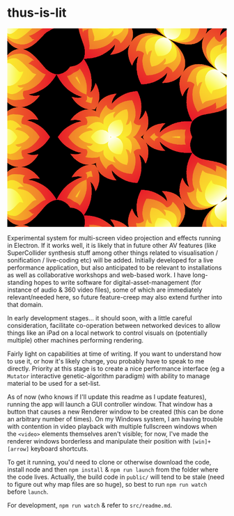 # thus-is-lit

![thus is lit, based on Fireicon01 from wikimedia commons](litk.png)

Experimental system for multi-screen video projection and effects running in Electron.  If it works well, it is likely that in future other AV features (like SuperCollider synthesis stuff among other things related to visualisation / sonification / live-coding etc) will be added.  Initially developed for a live performance application, but also anticipated to be relevant to installations as well as collaborative workshops and web-based work.  I have long-standing hopes to write software for digital-asset-management (for instance of audio & 360 video files), some of which are immediately relevant/needed here, so future feature-creep may also extend further into that domain.

In early development stages... it should soon, with a little careful consideration, facilitate co-operation between networked devices to allow things like an iPad on a local network to control visuals on (potentially multiple) other machines performing rendering.

Fairly light on capabilities at time of writing.  If you want to understand how to use it, or how it's likely change, you probably have to speak to me directly.  Priority at this stage is to create a nice performance interface (eg a `Mutator` interactive genetic-algorithm paradigm) with ability to manage material to be used for a set-list.

As of now (who knows if I'll update this readme as I update features), running the app will launch a GUI controller window.  That window has a button that causes a new Renderer window to be created (this can be done an arbitrary number of times).  On my Windows system, I am having trouble with contention in video playback with multiple fullscreen windows when the `<video>` elements themselves aren't visible; for now, I've made the renderer windows borderless and manipulate their position with `[win]+[arrow]` keyboard shortcuts.

To get it running, you'd need to clone or otherwise download the code, install node and then `npm install` & `npm run launch` from the folder where the code lives.  Actually, the build code in `public/` will tend to be stale (need to figure out why map files are so huge), so best to run `npm run watch` before `launch`.

For development, `npm run watch` & refer to `src/readme.md`.